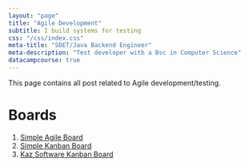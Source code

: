 ```yaml
---
layout: "page"
title: "Agile Development"
subtitle: I build systems for testing
css: "/css/index.css"
meta-title: "SDET/Java Backend Engineer"
meta-description: "Test developer with a Bsc in Computer Science"
datacampcourse: true
---
```


This page contains all post related to Agile development/testing.
# Boards
1. [Simple Agile Board](https://trello.com/b/noYl6vDp/simple)
2. [Simple Kanban Board](https://trello.com/b/VmLfQlix/kan-ban-simple)
3. [Kaz Software Kanban Board](https://trello.com/b/7pdQ0hJr/kaz-software)
